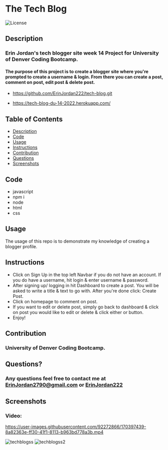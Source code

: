 # The Tech Blog

 ![License](https://img.shields.io/badge/License-MIT-blue.svg)
 
## Description
### Erin Jordan's tech blogger site week 14 Project for University of Denver Coding Bootcamp. 
#### The purpose of this project is to create a blogger site where you're prompted to create a username & login. From there you can create a post, comment on post, edit post & delete post. 

* https://github.com/ErinJordan222/tech-blog.git

* https://tech-blog-du-14-2022.herokuapp.com/



## Table of Contents
* [Description](#description)
* [Code](#code)
* [Usage](#usage)
* [Instructions](#instructions)
* [Contribution](#contribution)
* [Questions](#questions)
* [Screenshots](#screenshots)

## Code
* javascript
* npm i
* node
* html
* css

## Usage
The usage of this repo is to demonstrate my knowledge of creating a blogger profile. 

## Instructions
* Click on Sign Up in the top left Navbar if you do not have an account. If you do have a username, hit login & enter username & password.
* After signing up/ logging in hit Dashboard to create a post. You will be asked to write a title & text to go with. After you're done click: Create Post.
* Click on homepage to comment on post. 
* If you want to edit or delete post, simply go back to dashboard & click on post you would like to edit or delete & click either or button.
* Enjoy!

## Contribution
### University of Denver Coding Bootcamp.

## Questions?
### Any questions feel free to contact me at <a href="https://erinjordan2790@gmail.com">ErinJordan2790@gmail.com</a> or <a href="https://github.com/ErinJordan222">ErinJordan222</a>

## Screenshots
### Video:

https://user-images.githubusercontent.com/92272866/170397439-8a82363e-ff30-41f1-8113-b963bd778a3b.mp4

![techblogss](https://user-images.githubusercontent.com/92272866/170397675-4a0826d0-cdf3-40c9-9b11-e071f45a2bda.png)
![techblogss2](https://user-images.githubusercontent.com/92272866/170397686-cd596367-9d85-4d86-a755-36c4ddfa340d.png)

